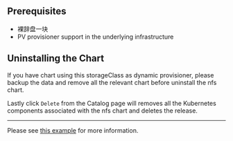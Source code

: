 ## Prerequisites

- 裸辞盘一块
- PV provisioner support in the underlying infrastructure

## Uninstalling the Chart

If you have chart using this storageClass as dynamic provisioner, please backup the data and remove all the relevant chart before uninstall the nfs chart.

Lastly click `Delete` from the Catalog page will removes all the Kubernetes components associated with the nfs chart and deletes the release.


---
Please see [this example](https://github.com/kubernetes-incubator/external-storage/tree/master/nfs)
for more information.
